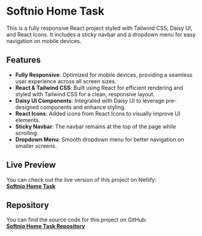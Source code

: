 # Softnio Home Task

This is a fully responsive React project styled with Tailwind CSS, Daisy UI, and React Icons. It includes a sticky navbar and a dropdown menu for easy navigation on mobile devices.

## Features

- **Fully Responsive**: Optimized for mobile devices, providing a seamless user experience across all screen sizes.
- **React & Tailwind CSS**: Built using React for efficient rendering and styled with Tailwind CSS for a clean, responsive layout.
- **Daisy UI Components**: Integrated with Daisy UI to leverage pre-designed components and enhance styling.
- **React Icons**: Added icons from React Icons to visually improve UI elements.
- **Sticky Navbar**: The navbar remains at the top of the page while scrolling.
- **Dropdown Menu**: Smooth dropdown menu for better navigation on smaller screens.

## Live Preview

You can check out the live version of this project on Netlify:  
**[Softnio Home Task](https://polite-toffee-1f6a56.netlify.app)**

## Repository

You can find the source code for this project on GitHub:  
**[Softnio Home Task Repository](https://github.com/Sohan1928/softnio-home-task)**
